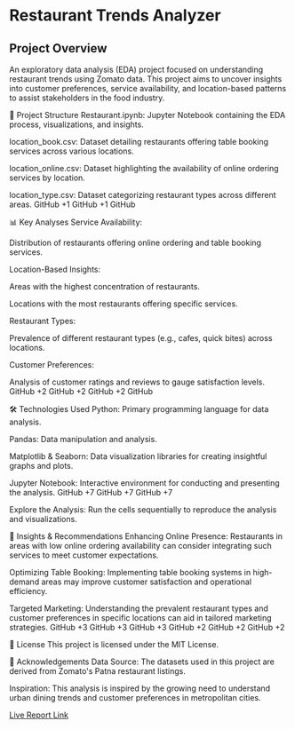 # Restaurant Trends Analyzer

## Project Overview

An exploratory data analysis (EDA) project focused on understanding restaurant trends using Zomato data. This project aims to uncover insights into customer preferences, service availability, and location-based patterns to assist stakeholders in the food industry.

📁 Project Structure Restaurant.ipynb: Jupyter Notebook containing the EDA process, visualizations, and insights.

location_book.csv: Dataset detailing restaurants offering table booking services across various locations.

location_online.csv: Dataset highlighting the availability of online ordering services by location.

location_type.csv: Dataset categorizing restaurant types across different areas. GitHub +1 GitHub +1 GitHub

📊 Key Analyses Service Availability:

Distribution of restaurants offering online ordering and table booking services.

Location-Based Insights:

Areas with the highest concentration of restaurants.

Locations with the most restaurants offering specific services.

Restaurant Types:

Prevalence of different restaurant types (e.g., cafes, quick bites) across locations.

Customer Preferences:

Analysis of customer ratings and reviews to gauge satisfaction levels. GitHub +2 GitHub +2 GitHub +2 GitHub

🛠️ Technologies Used Python: Primary programming language for data analysis.

Pandas: Data manipulation and analysis.

Matplotlib & Seaborn: Data visualization libraries for creating insightful graphs and plots.

Jupyter Notebook: Interactive environment for conducting and presenting the analysis. GitHub +7 GitHub +7 GitHub +7

Explore the Analysis:
Run the cells sequentially to reproduce the analysis and visualizations.

📌 Insights & Recommendations Enhancing Online Presence: Restaurants in areas with low online ordering availability can consider integrating such services to meet customer expectations.

Optimizing Table Booking: Implementing table booking systems in high-demand areas may improve customer satisfaction and operational efficiency.

Targeted Marketing: Understanding the prevalent restaurant types and customer preferences in specific locations can aid in tailored marketing strategies. GitHub +3 GitHub +3 GitHub +3 GitHub +2 GitHub +2 GitHub +2

📄 License This project is licensed under the MIT License.

🙌 Acknowledgements Data Source: The datasets used in this project are derived from Zomato's Patna restaurant listings.

Inspiration: This analysis is inspired by the growing need to understand urban dining trends and customer preferences in metropolitan cities.

[Live Report Link](https://app.powerbi.com/view?r=eyJrIjoiMTQwNWVlNmUtZWY5ZC00Mjc4LWJhMzMtZWZkMzA3OTM0YTY3IiwidCI6ImM2ZTU0OWIzLTVmNDUtNDAzMi1hYWU5LWQ0MjQ0ZGM1YjJjNCJ9&pageName=ReportSection0e765c0061580b067c73)


